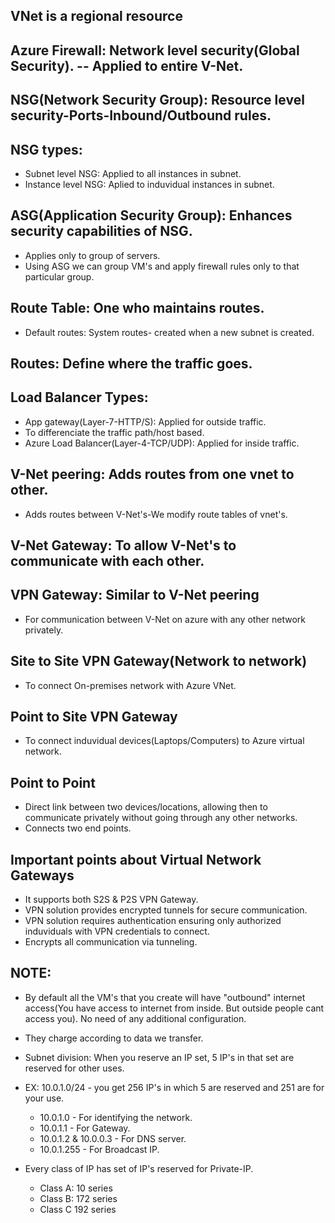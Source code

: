 VNet is a regional resource
--
Azure Firewall: Network level security(Global Security).
-- Applied to entire V-Net.
--
NSG(Network Security Group): Resource level security-Ports-Inbound/Outbound rules.
--
NSG types:
--
* Subnet level NSG: Applied to all instances in subnet.
* Instance level NSG: Aplied to induvidual instances in subnet.
  
ASG(Application Security Group): Enhances security capabilities of NSG.
--
* Applies only to group of servers.
* Using ASG we can group VM's and apply firewall rules only to that particular group.

Route Table: One who maintains routes.
--
* Default routes: System routes- created when a new subnet is created.

Routes: Define where the traffic goes.
--

Load Balancer Types:
--
* App gateway(Layer-7-HTTP/S): Applied for outside traffic.
* To differenciate the traffic path/host based.
* Azure Load Balancer(Layer-4-TCP/UDP): Applied for inside traffic.

V-Net peering: Adds routes from one vnet to other.
--
* Adds routes between V-Net's-We modify route tables of vnet's.
  
V-Net Gateway: To allow V-Net's to communicate with each other.
--
VPN Gateway: Similar to V-Net peering
--
* For communication between V-Net on azure with any other network privately.

Site to Site VPN Gateway(Network to network)
--
* To connect On-premises network with Azure VNet.

Point to Site VPN Gateway
--
* To connect induvidual devices(Laptops/Computers) to Azure virtual network.

Point to Point
--
* Direct link between two devices/locations, allowing then to communicate privately without going through any other networks.
* Connects two end points.

Important points about Virtual Network Gateways
--
* It supports both S2S & P2S VPN Gateway.
* VPN solution provides encrypted tunnels for secure communication.
* VPN solution requires authentication ensuring only authorized induviduals with VPN credentials to connect.
* Encrypts all communication via tunneling.









NOTE:
--
* By default all the VM's that you create will have "outbound" internet access(You have access to internet from inside. But outside people cant access you). No need of any additional configuration.
* They charge according to data we transfer.
* Subnet division: When you reserve an IP set, 5 IP's in that set are reserved for other uses.
* EX: 10.0.1.0/24 - you get 256 IP's in which 5 are reserved and 251 are for your use.
    * 10.0.1.0 - For identifying the network.
    * 10.0.1.1 - For Gateway.
    * 10.0.1.2 & 10.0.0.3 - For DNS server.
    * 10.0.1.255 - For Broadcast IP.

* Every class of IP has set of IP's reserved for Private-IP.
    * Class A: 10 series
    * Class B: 172 series
    * Class C 192 series
